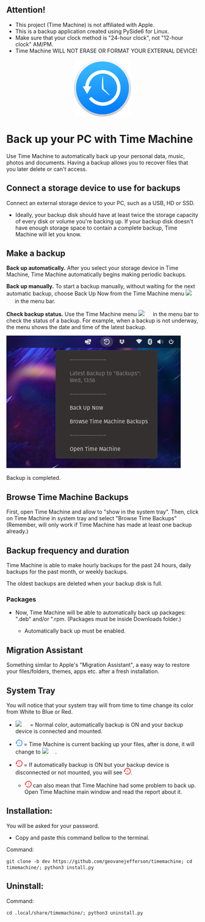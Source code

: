 ## Attention!
* This project (Time Machine) is not affiliated with Apple. 
* This is a backup application created using PySide6 for Linux.
* Make sure that your clock method is "24-hour clock", not "12-hour clock" AM/PM.
* Time Machine WILL NOT ERASE OR FORMAT YOUR EXTERNAL DEVICE!

<p align="center">
  <img width="150" height="150" src="src/icons/backup_150px.png">
 <h1 align="left">Back up your PC with Time Machine</h1>
</p>
Use Time Machine to automatically back up your personal data, music, photos and 
documents. Having a backup allows you to recover files that you later delete or can't access.

## Connect a storage device to use for backups
Connect an external storage device to your PC, such as a USB, HD or SSD.

* Ideally, your backup disk should have at least twice the storage capacity of every disk or volume you're backing up. 
If your backup disk doesn't have enough storage space to contain a complete backup, Time Machine will let you know.

## Make a backup
**Back up automatically.** After you select your storage device in Time Machine, Time Machine automatically begins making
periodic backups.

**Back up manually.** To start a backup manually, without waiting for the next automatic backup, choose Back Up Now from
the Time Machine menu ![](src/screenshots/git-systemtrayicon.png)![systemtrayicon.svg](src%2Ficons%2Fgit-systemtrayicon.png) in 
the menu bar.

**Check backup status.** Use the Time Machine menu ![](src/screenshots/git-systemtrayicon.png)![git-systemtrayicon.png](src%2Ficons%2Fgit-systemtrayicon.png) 
in the menu bar to check the status of a backup. For example, when a backup is not underway, the menu shows the date and 
time of the latest backup.

![](src/screenshots/img_3.png)

Backup is completed.

## Browse Time Machine Backups
First, open Time Machine and allow to "show in the system tray".
Then, click on Time Machine in system tray and select "Browse Time Backups"
(Remember, will only work if Time Machine has made at least one backup already.)


## Backup frequency and duration
Time Machine is able to make hourly backups for the past 24 hours, daily backups for the past month, or weekly backups. 

The oldest backups are deleted when your backup disk is full.

### Packages
* Now, Time Machine will be able to automatically back up packages: ".deb" and/or ".rpm. 
    (Packages must be inside Downloads folder.)

  * Automatically back up must be enabled.

## Migration Assistant
Something similar to Apple's "Migration Assistant", a easy way to restore your 
files/folders, themes, apps etc. after a fresh installation.

## System Tray 
You will notice that your system tray will from time to time change its color from White to Blue or Red.
* ![](src/screenshots/git-systemtrayicon.png)![git-systemtrayicon.png](src%2Ficons%2Fgit-systemtrayicon.png) = Normal color, 
automatically backup is ON and your backup device is connected and mounted.


* ![git-systemtrayiconrun.png](src%2Ficons%2Fgit-systemtrayiconrun.png) = Time Machine is current backing up your files, after is done,
it will change to ![](src/screenshots/git-systemtrayicon.png)![git-systemtrayicon.png](src%2Ficons%2Fgit-systemtrayicon.png).


* ![git-systemtrayiconerror.png](src%2Ficons%2Fgit-systemtrayiconerror.png) = If automatically backup is ON but your backup device
is disconnected or not mounted, you will see ![git-systemtrayiconerror.png](src%2Ficons%2Fgit-systemtrayiconerror.png).
  - ![git-systemtrayiconerror.png](src%2Ficons%2Fgit-systemtrayiconerror.png) can also mean that Time Machine had some problem to back up. Open Time Machine main window and 
  read the report about it.

## Installation:
You will be asked for your password.
* Copy and paste this command bellow to the terminal.

Command:

    git clone -b dev https://github.com/geovanejefferson/timemachine; cd timemachine/; python3 install.py


## Uninstall:
Command:

    cd .local/share/timemachine/; python3 uninstall.py
